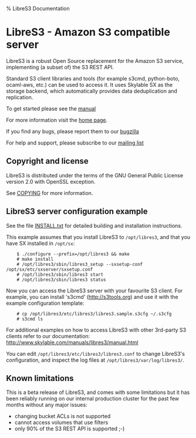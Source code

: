 % LibreS3 Documentation

LibreS3 - Amazon S3 compatible server
=====================================

LibreS3 is a robust Open Source replacement for the Amazon S3 service,
implementing (a subset of) the S3 REST API.

Standard S3 client libraries and tools (for example s3cmd, python-boto,
ocaml-aws, etc.) can be used to access it. It uses Skylable SX as the
storage backend, which automatically provides data deduplication and
replication.

To get started please see the
[manual](http://www.skylable.com/products/libres3/manual/)

For more information visit the [home page](http://www.skylable.com/products/libres3).

If you find any bugs, please report them to our
[bugzilla](https://bugzilla.skylable.com/)

For help and support, please subscribe to our
[mailing list](http://lists.skylable.com/listinfo/sx-users)

Copyright and license
---------------------

LibreS3 is distributed under the terms of the GNU General Public License
version 2.0 with OpenSSL exception.

See [COPYING](COPYING) for more information.

LibreS3 server configuration example
------------------------------------

See the file [INSTALL.txt](INSTALL.txt) for detailed building and installation
instructions.

This example assumes that you install LibreS3 to `/opt/libres3`,
and that you have SX installed in `/opt/sx`:

~~~~
    $ ./configure --prefix=/opt/libres3 && make
    # make install
    # /opt/libres3/sbin/libres3_setup --sxsetup-conf /opt/sx/etc/sxserver/sxsetup.conf
    # /opt/libres3/sbin/libres3 start
    # /opt/libres3/sbin/libres3 status
~~~~~

Now you can access the LibreS3 server with your favourite S3 client.
For example, you can install 's3cmd' (http://s3tools.org) and use
it with the example configuration template:

~~~~
    # cp /opt/libres3/etc/libres3/libres3.sample.s3cfg ~/.s3cfg
    # s3cmd ls
~~~~

For additional examples on how to access LibreS3 with other 3rd-party
S3 clients refer to our documentation: http://www.skylable.com/manuals/libres3/manual.html

You can edit `/opt/libres3/etc/libres3/libres3.conf` to change LibreS3's
configuration, and inspect the log files at `/opt/libres3/var/log/libres3/`.

Known limitations
-----------------

This is a beta release of LibreS3, and comes with some limitations
but it has been reliably running on our internal production cluster
for the past few months without any major issues:

  * changing bucket ACLs is not supported
  * cannot access volumes that use filters
  * only 90% of the S3 REST API is supported ;-)
